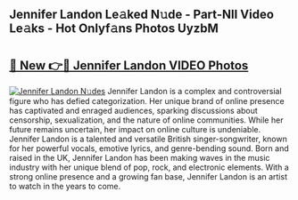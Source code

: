 ## Jennifer Landon Le𝚊ked N𝚞de - Part-NlI Video Le𝚊ks - Hot Onlyf𝚊ns Photos UyzbM

# <h2><a href="http://ab4196.deff.icu/?id=Jennifer+Landon">🔗 New 👉🔴 Jennifer Landon VIDEO Photos</a></h2>

[![Jennifer Landon N𝚞des](https://i.imgur.com/rIISA9y.gif)](http://ab4196.deff.icu/?id=Jennifer+Landon)
Jennifer Landon is a complex and controversial figure who has defied categorization. Her unique brand of online presence has captivated and enraged audiences, sparking discussions about censorship, sexualization, and the nature of online communities. While her future remains uncertain, her impact on online culture is undeniable. Jennifer Landon is a talented and versatile British singer-songwriter, known for her powerful vocals, emotive lyrics, and genre-bending sound. Born and raised in the UK, Jennifer Landon has been making waves in the music industry with her unique blend of pop, rock, and electronic elements. With a strong online presence and a growing fan base, Jennifer Landon is an artist to watch in the years to come.
